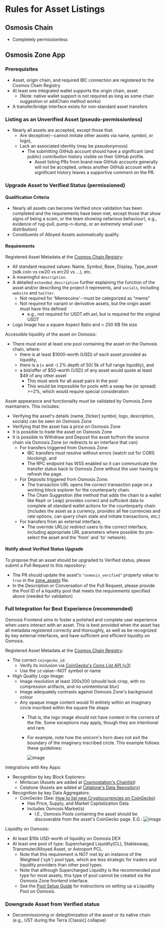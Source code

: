 # Rules for Asset Listings

## Osmosis Chain
 - Completely permissionless

## Osmosis Zone App

### Prerequisites
 - Asset, origin chain, and required IBC connection are registered to the Cosmos Chain Registry
 - At least one integrated wallet supports the origin chain, asset
   - (Note: native wallet support is not required as long as some chain suggestion or addChain method works)
 - A transfer/bridge interface exists for non-standard asset transfers


### Listing as an Unverified Asset (pseudo-permissionless)
 - Nearly all assets are accepted, except those that:
   - Are deceptive(--cannot imitate other assets via name, symbol, or logo),
   - Lack an associated identity (may be pseudonymous)
     - The submitting GitHub account should have a significant (and public) contribution history visible on their GitHub profile.
       - Asset listing PRs from brand new GitHub accounts generally will not be accepted, unless another GitHub account with a significant history leaves a supportive comment on the PR.


### Upgrade Asset to Verified Status (permissioned)

#### Qualification Criteria
 - Nearly all assets can become Verified once validation has been completed and the requirements have been met, except those that show signs of being a scam, or the team showing nefarious behaviour(, e.g., evidence of rug-pull, pump-n-dump, or an extremely small user distribution)
 - Constituents of Alloyed Assets automatically qualify.

#### Requirements

Registered Asset Metadata at the [Cosmos Chain Registry](https://github.com/cosmos/chain-registry):
 - All standard required values: Name, Symbol, Base, Display, Type_asset (sdk.coin vs cw20 vs erc20 vs ...), etc.
 - A meaningful `description`.
 - A detailed `extended_description` further explaining the function of the asset and/or describing the project it represents, and `socials`, including `website` and `twitter`.
   - Not required for 'Memecoins'--must be categorized as "meme"
   - Not required for variant or derivative assets, but the origin asset must have this defined
     - e.g., not required for USDT.eth.axl, but is required for the original USDT
 - Logo Image has a square Aspect Ratio and < 250 KB file size

Accessible liquidity of the asset on Osmosis:
 - There must exist at least one pool containing the asset on the Osmosis chain, where:
   - there is at least $1000-worth (USD) of each asset provided as liquidity,
   - there is a (+ and -) 2% depth of $50 (~$5k of full range liquidity), and
   - a bid/offer of $50-worth (USD) of any asset would quote at least $49 of any other asset
     - This must work for all asset pairs in the pool
     - This would be impossible for pools with a swap fee (or spread) >=2%, which would require special consideration

Asset appearance and functionality must be validated by Osmosis Zone maintainers. This includes:
 - Verifying the asset's details (name, [ticker] symbol, logo, description, socials) can be seen on Osmosis Zone
 - Verifying that the asset has a price on Osmosis Zone
 - It is possible to trade the asset on Osmosis Zone
 - It is possible to Withdraw and Deposit the asset to/from the source chain via Osmosis Zone (or redirects to an interface that can) 
   - For transfers triggered from Osmosis Zone:
     - IBC transfers must resolve without errors (watch out for CORS blocking), and
     - The RPC endpoint has WSS enabled so it can communicate the transfer status back to Osmosis Zone without the user having to refresh the page.
   - For Deposits triggered from Osmosis Zone:
     - The transaction URL opens the correct transaction page on a working block explorer for the counterparty chain.
     - The Chain Suggestion (the method that adds the chain to a wallet like Keplr or Leap) provides correct and sufficient data to complete all standard wallet actions for the counterparty chain (includes the asset as a currency, provides all fee currencies and rate options, can query chain state and initiate transactions, etc.)
   - For transfers from an external interface,
     - The override URL(s) redirect users to the correct interface, including appropriate URL parameters where possible (to pre-select the asset and the 'from' and 'to' network).


#### Notify about Verified Status Upgrade
To propose that an asset should be upgraded to Verified status, please submit a Pull Request to this repository:
 - The PR should update the asset's `"osmosis_verified"` property value to `true` in the [zone_assets](https://github.com/osmosis-labs/assetlists/blob/main/osmosis-1/osmosis.zone_assets.json) file.
 - In the Description or Conversation of the Pull Request, please provide the Pool ID of a liquidity pool that meets the requirements specified above (needed for validation)



### Full Integration for Best Experience (recommended)

Osmosis Frontend aims to foster a polished and complete user experience when users interact with an asset. This is best provided when the asset has all metadata registered correctly and thoroughly, as well as be recognized by key external interfaces, and have sufficient and efficient liquidity on Osmosis.

Registered Asset Metadata at the [Cosmos Chain Registry](https://github.com/cosmos/chain-registry):
 - The correct `coingecko_id`:
   - Verify its inclusion via [CoinGecko's Coins List API (v3)](https://api.coingecko.com/api/v3/coins/list)
   - Use the `id` value--NOT symbol or name
 - High Quality Logo Image:
   - Image resolution at least 200x200 (should look crisp, with no compression artifacts, and no unintentional blur)
   - Image adequately contrasts against Osmosis Zone's background colour
   - Any opaque image content would fit entirely within an imaginary circle inscribed within the square file shape
     - That is, the logo image should not have content in the corners of the file. Some exceptions may apply, though they are intentional and rare.
     - For example, note how the unicorn's horn does not exit the boundary of the imaginary inscribed circle. This example follows these guidelines:
       
       ![image](https://github.com/JeremyParish69/assetlists/assets/95667791/67498167-aac2-4974-a9c6-0c645d07d90e)


Integrations with Key Apps:
 - Recognition by key Block Explorers:
   - Mintscan (Assets are added at [Cosmostation's Chainlist](https://github.com/cosmostation/chainlist/blob/main/chain/osmosis/assets_2.json))
   - Celatone (Assets are added at [Celatone's Data Repository](https://github.com/alleslabs/aldus/blob/main/data/assets.json))
 - Recognition by key Data Aggregators:
   - CoinGecko (See: [How to list new Cryptocurrencies on CoinGecko](https://support.coingecko.com/hc/en-us/articles/7291312302617-How-to-list-new-cryptocurrencies-on-CoinGecko))
     - Has Price, Supply, and Market Capitalization Data
     - Includes Osmosis Market(s)
       - I.E., Osmosis Pools containing the asset should be discoverable from the asset's CoinGecko page. E.G.:
         ![image](https://github.com/JeremyParish69/assetlists/assets/95667791/34ea402b-1a0f-4e43-9bfc-b750c9ab9430)

Liquidity on Osmosis:
 - At least $10k USD-worth of liquidity on Osmosis DEX
 - At least one pool of type: Supercharged Liquidity(CL), Stableswap, Transmuter/Alloyed Asset, or Astroport PCL.
   - Note that this requirement is NOT met by an instance of the Weighted ('xyk') pool type, which are less strategic for traders and liquidity providers than other pool types.
   - Note that although Supercharged Liquidity is the recommended pool type for most assets, this type of pool cannot be created via the Osmosis Zone frontend interface.
   - See the [Pool Setup Guide](https://docs.osmosis.zone/overview/integrate/pool-setup) for instructions on setting up a Liquidity Pool on Osmosis.

    

### Downgrade Asset from Verified status
 - Decommissioning or delegitimization of the asset or its native chain (e.g., UST during the Terra [Classic] collapse)
